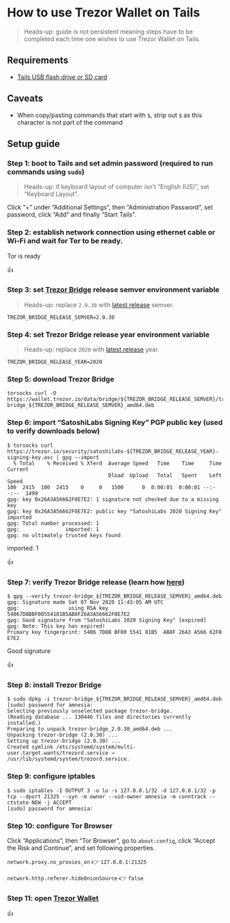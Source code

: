 <!--
Title: How to use Trezor Wallet on Tails
Description: Learn how to use Trezor Wallet on Tails.
Author: Sun Knudsen <https://github.com/sunknudsen>
Contributors: Sun Knudsen <https://github.com/sunknudsen>
Reviewers:
Publication date: 2021-05-09T12:10:53.922Z
Listed: true
-->

# How to use Trezor Wallet on Tails

> Heads-up: guide is not persistent meaning steps have to be completed each time one wishes to use Trezor Wallet on Tails.

## Requirements

- [Tails USB flash drive or SD card](../how-to-install-tails-on-usb-flash-drive-or-sd-card-on-macos)

## Caveats

- When copy/pasting commands that start with `$`, strip out `$` as this character is not part of the command

## Setup guide

### Step 1: boot to Tails and set admin password (required to run commands using `sudo`)

> Heads-up: if keyboard layout of computer isn’t “English (US)”, set “Keyboard Layout”.

Click “+” under ”Additional Settings”, then “Administration Password”, set password, click “Add” and finally “Start Tails”.

### Step 2: establish network connection using ethernet cable or Wi-Fi and wait for Tor to be ready.

Tor is ready

👍

### Step 3: set [Trezor Bridge](https://wiki.trezor.io/Trezor_Bridge) release semver environment variable

> Heads-up: replace `2.0.30` with [latest release](https://github.com/trezor/trezord-go/blob/master/CHANGELOG.md) semver.

```shell
TREZOR_BRIDGE_RELEASE_SEMVER=2.0.30
```

### Step 4: set Trezor Bridge release year environment variable

> Heads-up: replace `2020` with [latest release](https://github.com/trezor/trezord-go/blob/master/CHANGELOG.md) year.

```shell
TREZOR_BRIDGE_RELEASE_YEAR=2020
```

### Step 5: download Trezor Bridge

```shell
torsocks curl -O https://wallet.trezor.io/data/bridge/${TREZOR_BRIDGE_RELEASE_SEMVER}/trezor-bridge_${TREZOR_BRIDGE_RELEASE_SEMVER}_amd64.deb
```

### Step 6: import “SatoshiLabs Signing Key” PGP public key (used to verify downloads below)

```console
$ torsocks curl https://trezor.io/security/satoshilabs-${TREZOR_BRIDGE_RELEASE_YEAR}-signing-key.asc | gpg --import
  % Total    % Received % Xferd  Average Speed   Time    Time     Time  Current
                                 Dload  Upload   Total   Spent    Left  Speed
100  2415  100  2415    0     0   1500      0  0:00:01  0:00:01 --:--:--  1499
gpg: key 0x26A3A56662F0E7E2: 1 signature not checked due to a missing key
gpg: key 0x26A3A56662F0E7E2: public key "SatoshiLabs 2020 Signing Key" imported
gpg: Total number processed: 1
gpg:               imported: 1
gpg: no ultimately trusted keys found
```

imported: 1

👍

### Step 7: verify Trezor Bridge release (learn how [here](../how-to-verify-pgp-digital-signatures-using-gnupg-on-macos))

```console
$ gpg --verify trezor-bridge_${TREZOR_BRIDGE_RELEASE_SEMVER}_amd64.deb
gpg: Signature made Sat 07 Nov 2020 11:43:05 AM UTC
gpg:                using RSA key 54067D8BBF00554181B5AB8F26A3A56662F0E7E2
gpg: Good signature from "SatoshiLabs 2020 Signing Key" [expired]
gpg: Note: This key has expired!
Primary key fingerprint: 5406 7D8B BF00 5541 81B5  AB8F 26A3 A566 62F0 E7E2
```

Good signature

👍

### Step 8: install Trezor Bridge

```console
$ sudo dpkg -i trezor-bridge_${TREZOR_BRIDGE_RELEASE_SEMVER}_amd64.deb
[sudo] password for amnesia:
Selecting previously unselected package trezor-bridge.
(Reading database ... 130446 files and directories currently installed.)
Preparing to unpack trezor-bridge_2.0.30_amd64.deb ...
Unpacking trezor-bridge (2.0.30) ...
Setting up trezor-bridge (2.0.30) ...
Created symlink /etc/systemd/system/multi-user.target.wants/trezord.service → /usr/lib/systemd/system/trezord.service.
```

### Step 9: configure iptables

```console
$ sudo iptables -I OUTPUT 3 -o lo -s 127.0.0.1/32 -d 127.0.0.1/32 -p tcp --dport 21325 --syn -m owner --uid-owner amnesia -m conntrack --ctstate NEW -j ACCEPT
[sudo] password for amnesia:
```

### Step 10: configure Tor Browser

Click “Applications”, then “Tor Browser”, go to `about:config`, click “Accept the Risk and Continue”, and set following properties.

`network.proxy.no_proxies_on` 👉 `127.0.0.1:21325`

`network.http.referer.hideOnionSource` 👉 `false`

### Step 11: open [Trezor Wallet](https://wallet.trezor.io/)

👍
